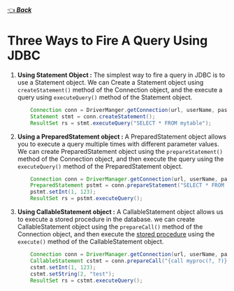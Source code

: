 [👈 **_Back_**](../index.md)

# Three Ways to Fire A Query Using JDBC

1. **Using Statement Object :**
   The simplest way to fire a query in JDBC is to use a Statement object. We can Create a Statement object using `createStatement()` method of the Connection object, and the execute a query using `executeQuery()` method of the Statement object.
   ```java
       Connection conn = DriverManger.getConnection(url, userName, password);
       Statement stmt = conn.createStatement();
       ResultSet rs = stmt.executeQuery("SELECT * FROM mytable");
   ```
2. **Using a PreparedStatement object :**
   A PreparedStatement object allows you to execute a query multiple times with different parameter values. We can create PreparedStatement object using the `prepareStatement()` method of the Connection object, and then execute the query using the `executeQuery()` method of the PreparedStatement object.
   ```java
       Connection conn = DriverManager.getConnection(url, userName, password);
       PreparedStatement pstmt = conn.prepareStatement("SELECT * FROM mytable WHERE id = ?");
       pstmt.setInt(1, 123);
       ResultSet rs = pstmt.executeQuery();
   ```
3. **Using CallableStatement object :**
   A CallableStatement object allows us to execute a stored procedure in the database. we can create CallableStatement object using the `prepareCall()` method of the Connection object, and then execute the [stored procedure](./stored-procedure.md) using the `execute()` method of the CallableStatement object.
   ```java
       Connection conn = DriverManager.getConnection(url, userName, password);
       CallableStatement cstmt = conn.prepareCall("{call myproc(?, ?)}");
       cstmt.setInt(1, 123);
       cstmt.setString(2, "test");
       ResultSet rs = cstmt.executeQuery();
   ```
